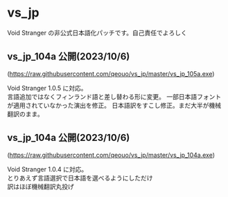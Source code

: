 # vs_jp

Void Stranger の非公式日本語化パッチです。自己責任でよろしく

## vs_jp_104a 公開(2023/10/6)
(https://raw.githubusercontent.com/qeouo/vs_jp/master/vs_jp_105a.exe)

Void Stranger 1.0.5 に対応。  
言語追加ではなくフィンランド語と差し替わる形に変更。
一部日本語フォントが適用されていなかった演出を修正。
日本語訳をすこし修正。まだ大半が機械翻訳のまま。

## vs_jp_104a 公開(2023/10/6)
(https://raw.githubusercontent.com/qeouo/vs_jp/master/vs_jp_104a.exe)

Void Stranger 1.0.4 に対応。  
とりあえず言語選択で日本語を選べるようにしただけ  
訳はほぼ機械翻訳丸投げ 
